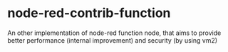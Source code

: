 # node-red-contrib-function
An other implementation of node-red function node, that aims to provide better performance (internal improvement) and security (by using vm2)
